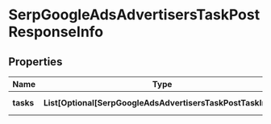# SerpGoogleAdsAdvertisersTaskPostResponseInfo


## Properties

| Name | Type | Description | Notes |
|------------ | ------------- | ------------- | -------------|
**tasks** | **List[Optional[SerpGoogleAdsAdvertisersTaskPostTaskInfo]]** | array of tasks |[optional]|